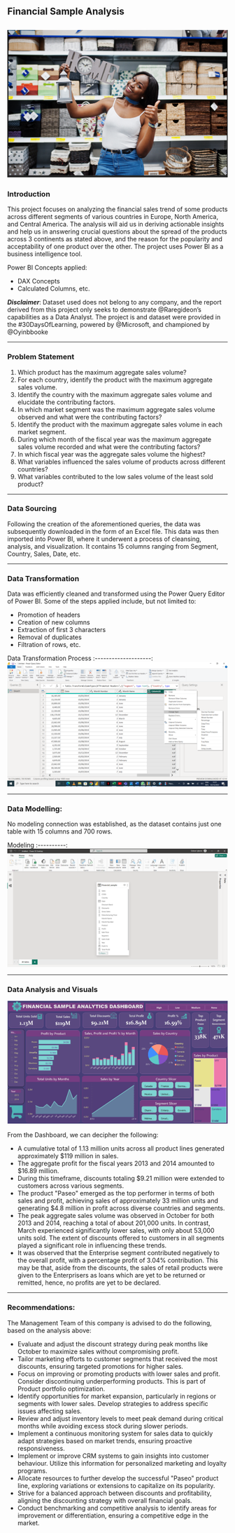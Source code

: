 ## Financial Sample Analysis

![](intro_image.png)
-----
### Introduction
This project focuses on analyzing the financial sales trend of some products across different segments of various countries in Europe, North America, and Central America. The analysis will aid us in deriving actionable insights and help us in answering crucial questions about the spread of the products across 3 continents as stated above, and the reason for the popularity and acceptability of one product over the other.
The project uses Power BI as a business intelligence tool.

Power BI Concepts applied:
- DAX Concepts
- Calculated Columns, etc.

**_Disclaimer_**: Dataset used does not belong to any company, and the report derived from this project only seeks to demonstrate @Raregideon’s capabilities as a Data Analyst. The project is and dataset were provided in the #30DaysOfLearning, powered by @Microsoft, and championed by @Oyinbbooke

----
### Problem Statement

1.	Which product has the maximum aggregate sales volume?
2.	For each country, identify the product with the maximum aggregate sales volume.
3.	Identify the country with the maximum aggregate sales volume and elucidate the contributing factors.
4.	In which market segment was the maximum aggregate sales volume observed and what were the contributing factors?
5.	Identify the product with the maximum aggregate sales volume in each market segment.
6.	During which month of the fiscal year was the maximum aggregate sales volume recorded and what were the contributing factors?
7.	In which fiscal year was the aggregate sales volume the highest?
8.	What variables influenced the sales volume of products across different countries?
9.	What variables contributed to the low sales volume of the least sold product?

----
### Data Sourcing
Following the creation of the aforementioned queries, the data was subsequently downloaded in the form of an Excel file. This data was then imported into Power BI, where it underwent a process of cleansing, analysis, and visualization.
It contains 15 columns ranging from Segment, Country, Sales, Date, etc.

----
### Data Transformation
Data was efficiently cleaned and transformed using the Power Query Editor of Power BI. Some of the steps applied include, but not limited to:
- Promotion of headers
- Creation of new columns
- Extraction of first 3 characters
- Removal of duplicates
- Filtration of rows, etc.

Data Transformation Process
:--------------------:
![](query_editor.png)

------
### Data Modelling:
No modeling connection was established, as the dataset contains just one table with 15 columns and 700 rows.

Modeling
:----------:
![](Modeling.png)

----
### Data Analysis and Visuals

![](Visuals.jpg)

From the Dashboard, we can decipher the following:
-	A cumulative total of 1.13 million units across all product lines generated approximately $119 million in sales.
-	The aggregate profit for the fiscal years 2013 and 2014 amounted to $16.89 million.
-	During this timeframe, discounts totaling $9.21 million were extended to customers across various segments.
-	The product "Paseo" emerged as the top performer in terms of both sales and profit, achieving sales of approximately 33 million units and generating $4.8 million in profit across diverse countries and segments.
-	The peak aggregate sales volume was observed in October for both 2013 and 2014, reaching a total of about 201,000 units. In contrast, March experienced significantly lower sales, with only about 53,000 units sold. The extent of discounts offered to customers in all segments played a significant role in influencing these trends.
-	It was observed that the Enterprise segment contributed negatively to the overall profit, with a percentage profit of 3.04% contribution. This may be that, aside from the discounts, the sales of retail products were given to the Enterprisers as loans which are yet to be returned or remitted, hence, no profits are yet to be declared.

----
### Recommendations:
The Management Team of this company is advised to do the following, based on the analysis above:
-	Evaluate and adjust the discount strategy during peak months like October to maximize sales without compromising profit.
-	Tailor marketing efforts to customer segments that received the most discounts, ensuring targeted promotions for higher sales.
-	Focus on improving or promoting products with lower sales and profit. Consider discontinuing underperforming products. This is part of Product portfolio optimization.
-	Identify opportunities for market expansion, particularly in regions or segments with lower sales. Develop strategies to address specific issues affecting sales.
-	Review and adjust inventory levels to meet peak demand during critical months while avoiding excess stock during slower periods.
-	Implement a continuous monitoring system for sales data to quickly adapt strategies based on market trends, ensuring proactive responsiveness.
-	Implement or improve CRM systems to gain insights into customer behaviour. Utilize this information for personalized marketing and loyalty programs.
-	Allocate resources to further develop the successful "Paseo" product line, exploring variations or extensions to capitalize on its popularity.
-	Strive for a balanced approach between discounts and profitability, aligning the discounting strategy with overall financial goals.
-	Conduct benchmarking and competitive analysis to identify areas for improvement or differentiation, ensuring a competitive edge in the market.

